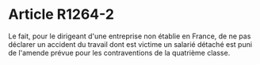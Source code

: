 # Article R1264-2

  
Le fait, pour le dirigeant d'une entreprise non établie en France, de ne pas déclarer un accident du travail dont est victime un salarié détaché est puni de l'amende prévue pour les contraventions de la quatrième classe.